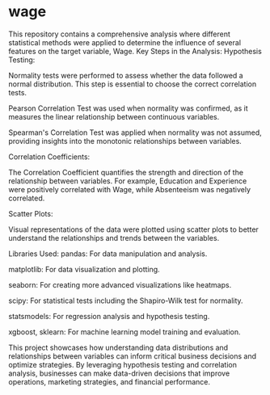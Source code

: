 # wage
This repository contains a comprehensive analysis where different statistical methods were applied to determine the influence of several features on the target variable, Wage.
Key Steps in the Analysis:
Hypothesis Testing:

Normality tests were performed to assess whether the data followed a normal distribution. This step is essential to choose the correct correlation tests.

Pearson Correlation Test was used when normality was confirmed, as it measures the linear relationship between continuous variables.

Spearman's Correlation Test was applied when normality was not assumed, providing insights into the monotonic relationships between variables.

Correlation Coefficients:

The Correlation Coefficient quantifies the strength and direction of the relationship between variables. For example, Education and Experience were positively correlated with Wage, while Absenteeism was negatively correlated.

Scatter Plots:

Visual representations of the data were plotted using scatter plots to better understand the relationships and trends between the variables.

Libraries Used:
pandas: For data manipulation and analysis.

matplotlib: For data visualization and plotting.

seaborn: For creating more advanced visualizations like heatmaps.

scipy: For statistical tests including the Shapiro-Wilk test for normality.

statsmodels: For regression analysis and hypothesis testing.

xgboost, sklearn: For machine learning model training and evaluation.

This project showcases how understanding data distributions and relationships between variables can inform critical business decisions and optimize strategies. By leveraging hypothesis testing and correlation analysis, businesses can make data-driven decisions that improve operations, marketing strategies, and financial performance.








